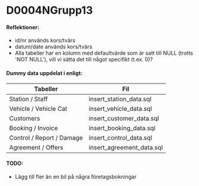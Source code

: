 # D0004NGrupp13

#### Reflektioner:
- id/nr används kors/tvärs
- datum/date används kors/tvärs
- Alla tabeller har en kolumn med defaultvärde som är satt till NULL (trotts 'NOT NULL'), vill vi sätta det till något specifikt (t.ex. 0)?

#### Dummy data uppdelat i enligt:
| Tabeller                  | Fil                       |
| ---                       | ---                       |
| Station / Staff           | insert_station_data.sql   |
| Vehicle / Vehicle Cat     | insert_vehicle_data.sql   |
| Customers                 | insert_customer_data.sql  |
| Booking / Invoice         | insert_booking_data.sql   |
| Control / Report / Damage | insert_control_data.sql   |
| Agreement / Offers        | insert_agreement_data.sql |

#### TODO:
- Lägg till fler än en bil på några företagsbokningar